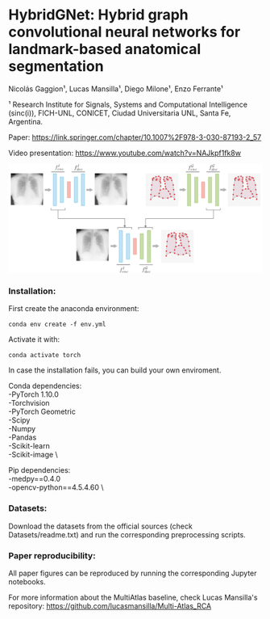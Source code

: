 # HybridGNet: Hybrid graph convolutional neural networks for landmark-based anatomical segmentation

Nicolás Gaggion¹, Lucas Mansilla¹, Diego Milone¹, Enzo Ferrante¹

¹ Research Institute for Signals, Systems and Computational Intelligence (sinc(i)), FICH-UNL, CONICET, Ciudad Universitaria UNL, Santa Fe, Argentina.

Paper: https://link.springer.com/chapter/10.1007%2F978-3-030-87193-2_57

Video presentation: https://www.youtube.com/watch?v=NAJkpf1fk8w

![workflow](imgs/workflow.png)

### Installation:

First create the anaconda environment:

```
conda env create -f env.yml
```
Activate it with:
```
conda activate torch
```

In case the installation fails, you can build your own enviroment.

Conda dependencies: \
-PyTorch 1.10.0 \
-Torchvision \
-PyTorch Geometric \
-Scipy \
-Numpy \
-Pandas  \
-Scikit-learn \
-Scikit-image \

Pip dependencies: \
-medpy==0.4.0 \
-opencv-python==4.5.4.60 \

### Datasets:

Download the datasets from the official sources (check Datasets/readme.txt) and run the corresponding preprocessing scripts.

### Paper reproducibility:

All paper figures can be reproduced by running the corresponding Jupyter notebooks.

For more information about the MultiAtlas baseline, check Lucas Mansilla's repository:
https://github.com/lucasmansilla/Multi-Atlas_RCA
